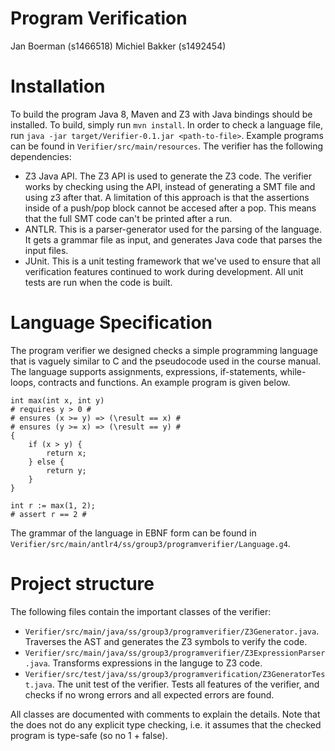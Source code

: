 # Program Verification

Jan Boerman (s1466518)
Michiel Bakker (s1492454)

# Installation

To build the program Java 8, Maven and Z3 with Java bindings should be installed. To build, simply run `mvn install`. In order to check a language file, run `java -jar target/Verifier-0.1.jar <path-to-file>`. Example programs can be found in `Verifier/src/main/resources`. The verifier has the following dependencies:

- Z3 Java API. The Z3 API is used to generate the Z3 code. The verifier works by checking using the API, instead of generating a SMT file and using z3 after that. A limitation of this approach is that the assertions inside of a push/pop block cannot be accesed after a pop. This means that the full SMT code can't be printed after a run.
- ANTLR. This is a parser-generator used for the parsing of the language. It gets a grammar file as input, and generates Java code that parses the input files.
- JUnit. This is a unit testing framework that we've used to ensure that all verification features continued to work during development. All unit tests are run when the code is built.

# Language Specification

The program verifier we designed checks a simple programming language that is vaguely similar to C and the pseudocode used in the course manual. The language supports assignments, expressions, if-statements, while-loops, contracts and functions. An example program is given below.

```
int max(int x, int y)
# requires y > 0 #
# ensures (x >= y) => (\result == x) #
# ensures (y >= x) => (\result == y) #
{
	if (x > y) {
		return x;
	} else {
		return y;
	}
}

int r := max(1, 2);
# assert r == 2 #
```

The grammar of the language in EBNF form can be found in `Verifier/src/main/antlr4/ss/group3/programverifier/Language.g4`.

# Project structure

The following files contain the important classes of the verifier:

- `Verifier/src/main/java/ss/group3/programverifier/Z3Generator.java`. Traverses the AST and generates the Z3 symbols to verify the code.
- `Verifier/src/main/java/ss/group3/programverifier/Z3ExpressionParser.java`. Transforms expressions in the languge to Z3 code.
- `Verifier/src/test/java/ss/group3/programverification/Z3GeneratorTest.java`. The unit test of the verifier. Tests all features of the verifier, and checks if no wrong errors and all expected errors are found.

All classes are documented with comments to explain the details. Note that the does not do any explicit type checking, i.e. it assumes that the checked program is type-safe (so no 1 + false).